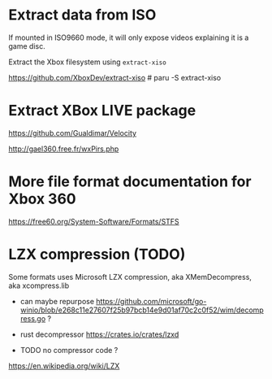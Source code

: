 # Extract data from ISO

If mounted in ISO9660 mode, it will only expose videos explaining it is a game disc.

Extract the Xbox filesystem using `extract-xiso`

https://github.com/XboxDev/extract-xiso  # paru -S extract-xiso



# Extract XBox LIVE package

https://github.com/Gualdimar/Velocity

http://gael360.free.fr/wxPirs.php


# More file format documentation for Xbox 360

https://free60.org/System-Software/Formats/STFS


# LZX compression (TODO)

Some formats uses Microsoft LZX compression, aka XMemDecompress, aka xcompress.lib

- can maybe repurpose https://github.com/microsoft/go-winio/blob/e268c11e27607f25b97bcb14e9d01af70c2c0f52/wim/decompress.go ?

- rust decompressor https://crates.io/crates/lzxd

- TODO no compressor code ?

https://en.wikipedia.org/wiki/LZX
